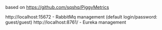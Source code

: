 based on https://github.com/sqshq/PiggyMetrics

http://localhost:15672 - RabbitMq management (default login/password: guest/guest)
http://localhost:8761/ - Eureka management